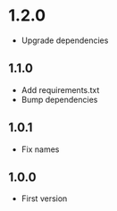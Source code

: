 # 1.2.0
+ Upgrade dependencies

## 1.1.0
+ Add requirements.txt
+ Bump dependencies

## 1.0.1
+ Fix names

## 1.0.0
+ First version